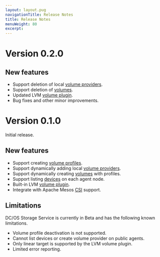 ```yaml
---
layout: layout.pug
navigationTitle: Release Notes
title: Release Notes
menuWeight: 80
excerpt:
---
```


# Version 0.2.0

## New features

* Support deletion of local [volume providers](../terminology-and-concepts/).
* Support deletion of [volumes](../terminology-and-concepts/).
* Updated LVM [volume plugin](../terminology-and-concepts/).
* Bug fixes and other minor improvements.

# Version 0.1.0

Initial release.

## New features

* Support creating [volume profiles](../terminology-and-concepts/).
* Support dynamically adding local [volume providers](../terminology-and-concepts/).
* Support dynamically creating [volumes](../terminology-and-concepts/) with profiles.
* Support listing [devices](../terminology-and-concepts/) on each agent node.
* Built-in LVM [volume plugin](../terminology-and-concepts/).
* Integrate with Apache Mesos [CSI](mesos.apache.org/documentation/latest/csi/) support.

## Limitations

DC/OS Storage Service is currently in Beta and has the following known limitations.

* Volume profile deactivation is not supported.
* Cannot list devices or create volume provider on public agents.
* Only linear target is supported by the LVM volume plugin.
* Limited error reporting.
